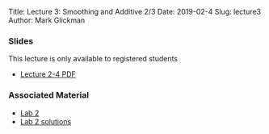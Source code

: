 Title: Lecture 3: Smoothing and Additive 2/3
Date: 2019-02-4
Slug: lecture3
Author: Mark Glickman




### Slides
This lecture is only available to registered students

- [Lecture 2-4 PDF](https://canvas.harvard.edu/courses/48088/files/7282186?module_item_id=484111)

### Associated Material 

- [Lab 2]({filename}../../labs/lab2/cs109b_lab2_smooths_and_GAMs.ipynb)
- [Lab 2 solutions]({filename}../../labs/lab2/cs109b_lab2_smooths_and_GAMs_solutions.ipynb)
